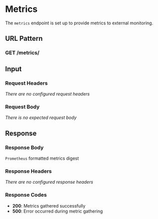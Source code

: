 # Metrics #

The `metrics` endpoint is set up to provide metrics to external monitoring.

## URL Pattern ##

### GET /metrics/ ###

## Input ##

### Request Headers ###

*There are no configured request headers*

### Request Body ###


*There is no expected request body*

## Response ##

### Response Body ###

`Prometheus` formatted metrics digest

### Response Headers ###

*There are no configured response headers*

### Response Codes ###

* **200**: Metrics gathered successfully
* **500**: Error occurred during metric gathering
